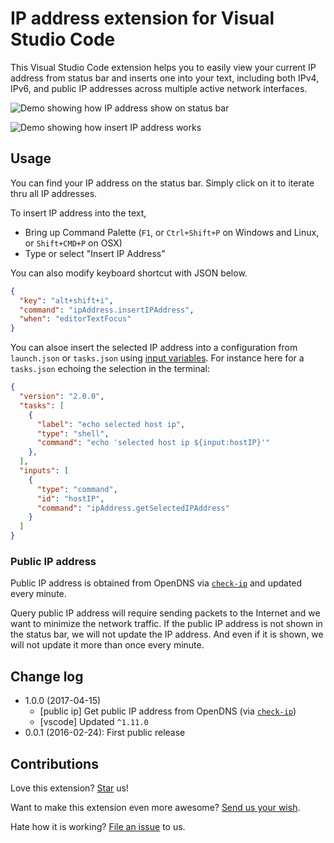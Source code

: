 # IP address extension for Visual Studio Code

This Visual Studio Code extension helps you to easily view your current IP address from status bar and inserts one into your text, including both IPv4, IPv6, and public IP addresses across multiple active network interfaces.

![Demo showing how IP address show on status bar](https://raw.githubusercontent.com/compulim/vscode-ipaddress/master/demo-status-bar.gif)

![Demo showing how insert IP address works](https://raw.githubusercontent.com/compulim/vscode-ipaddress/master/demo-insert.gif)

## Usage

You can find your IP address on the status bar. Simply click on it to iterate thru all IP addresses.

To insert IP address into the text,

* Bring up Command Palette (`F1`, or `Ctrl+Shift+P` on Windows and Linux, or `Shift+CMD+P` on OSX)
* Type or select "Insert IP Address"

You can also modify keyboard shortcut with JSON below.
```json
{
  "key": "alt+shift+i",
  "command": "ipAddress.insertIPAddress",
  "when": "editorTextFocus"
}
```

You can alsoe insert the selected IP address into a configuration from `launch.json` or `tasks.json` using [input variables](https://code.visualstudio.com/docs/editor/variables-reference#_input-variables). For instance here for a `tasks.json` echoing the selection in the terminal:
```json
{
  "version": "2.0.0",
  "tasks": [
    {
      "label": "echo selected host ip",
      "type": "shell",
      "command": "echo 'selected host ip ${input:hostIP}'"
    },
  ],
  "inputs": [
    {
      "type": "command",
      "id": "hostIP",
      "command": "ipAddress.getSelectedIPAddress"
    }
  ]
}
```

### Public IP address

Public IP address is obtained from OpenDNS via [`check-ip`](https://www.npmjs.com/package/public-ip) and updated every minute.

Query public IP address will require sending packets to the Internet and we want to minimize the network traffic. If the public IP address is not shown in the status bar, we will not update the IP address. And even if it is shown, we will not update it more than once every minute.

## Change log

* 1.0.0 (2017-04-15)
  * [public ip] Get public IP address from OpenDNS (via [`check-ip`](https://www.npmjs.com/package/public-ip))
  * [vscode] Updated `^1.11.0`
* 0.0.1 (2016-02-24): First public release

## Contributions

Love this extension? [Star](https://github.com/compulim/vscode-ipaddress/stargazers) us!

Want to make this extension even more awesome? [Send us your wish](https://github.com/compulim/vscode-ipaddress/issues/new/).

Hate how it is working? [File an issue](https://github.com/compulim/vscode-ipaddress/issues/new/) to us.
